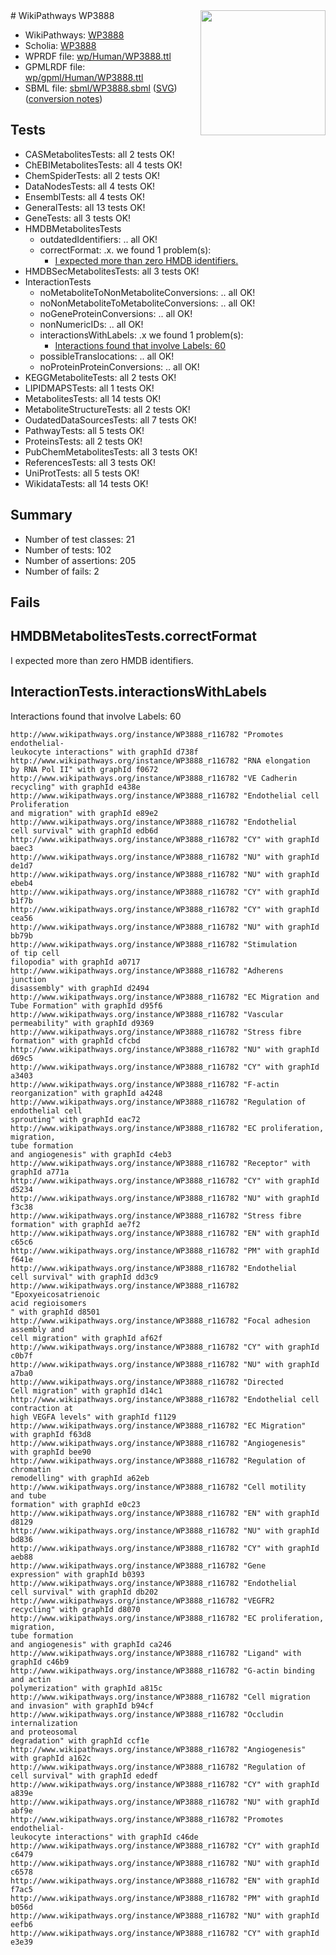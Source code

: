 <img style="float: right; width: 200px" src="../logo.png" />
# WikiPathways WP3888

* WikiPathways: [WP3888](https://identifiers.org/wikipathways:WP3888)
* Scholia: [WP3888](https://scholia.toolforge.org/wikipathways/WP3888)
* WPRDF file: [wp/Human/WP3888.ttl](../wp/Human/WP3888.ttl)
* GPMLRDF file: [wp/gpml/Human/WP3888.ttl](../wp/gpml/Human/WP3888.ttl)
* SBML file: [sbml/WP3888.sbml](../sbml/WP3888.sbml) ([SVG](../sbml/WP3888.svg)) ([conversion notes](../sbml/WP3888.txt))

## Tests
* CASMetabolitesTests: all 2 tests OK!
* ChEBIMetabolitesTests: all 4 tests OK!
* ChemSpiderTests: all 2 tests OK!
* DataNodesTests: all 4 tests OK!
* EnsemblTests: all 4 tests OK!
* GeneralTests: all 13 tests OK!
* GeneTests: all 3 tests OK!
* HMDBMetabolitesTests
    * outdatedIdentifiers: .. all OK!
    * correctFormat: .x. we found 1 problem(s):
        * [I expected more than zero HMDB identifiers.](#ad154c1e)
* HMDBSecMetabolitesTests: all 3 tests OK!
* InteractionTests
    * noMetaboliteToNonMetaboliteConversions: .. all OK!
    * noNonMetaboliteToMetaboliteConversions: .. all OK!
    * noGeneProteinConversions: .. all OK!
    * nonNumericIDs: .. all OK!
    * interactionsWithLabels: .x we found 1 problem(s):
        * [Interactions found that involve Labels: 60](#fe97a953)
    * possibleTranslocations: .. all OK!
    * noProteinProteinConversions: .. all OK!
* KEGGMetaboliteTests: all 2 tests OK!
* LIPIDMAPSTests: all 1 tests OK!
* MetabolitesTests: all 14 tests OK!
* MetaboliteStructureTests: all 2 tests OK!
* OudatedDataSourcesTests: all 7 tests OK!
* PathwayTests: all 5 tests OK!
* ProteinsTests: all 2 tests OK!
* PubChemMetabolitesTests: all 3 tests OK!
* ReferencesTests: all 3 tests OK!
* UniProtTests: all 5 tests OK!
* WikidataTests: all 14 tests OK!


## Summary

* Number of test classes: 21
* Number of tests: 102
* Number of assertions: 205
* Number of fails: 2

## Fails

<a name="ad154c1e" />

## HMDBMetabolitesTests.correctFormat

I expected more than zero HMDB identifiers.
<a name="fe97a953" />

## InteractionTests.interactionsWithLabels

Interactions found that involve Labels: 60
```
http://www.wikipathways.org/instance/WP3888_r116782 "Promotes endothelial-
leukocyte interactions" with graphId d738f
http://www.wikipathways.org/instance/WP3888_r116782 "RNA elongation
by RNA Pol II" with graphId f0672
http://www.wikipathways.org/instance/WP3888_r116782 "VE Cadherin
recycling" with graphId e438e
http://www.wikipathways.org/instance/WP3888_r116782 "Endothelial cell
Proliferation
and migration" with graphId e89e2
http://www.wikipathways.org/instance/WP3888_r116782 "Endothelial
cell survival" with graphId edb6d
http://www.wikipathways.org/instance/WP3888_r116782 "CY" with graphId baec3
http://www.wikipathways.org/instance/WP3888_r116782 "NU" with graphId de1d7
http://www.wikipathways.org/instance/WP3888_r116782 "NU" with graphId ebeb4
http://www.wikipathways.org/instance/WP3888_r116782 "CY" with graphId b1f7b
http://www.wikipathways.org/instance/WP3888_r116782 "CY" with graphId cea56
http://www.wikipathways.org/instance/WP3888_r116782 "NU" with graphId bb79b
http://www.wikipathways.org/instance/WP3888_r116782 "Stimulation
of tip cell
filopodia" with graphId a0717
http://www.wikipathways.org/instance/WP3888_r116782 "Adherens
junction
disassembly" with graphId d2494
http://www.wikipathways.org/instance/WP3888_r116782 "EC Migration and
Tube Formation" with graphId d95f6
http://www.wikipathways.org/instance/WP3888_r116782 "Vascular
permeability" with graphId d9369
http://www.wikipathways.org/instance/WP3888_r116782 "Stress fibre
formation" with graphId cfcbd
http://www.wikipathways.org/instance/WP3888_r116782 "NU" with graphId d69c5
http://www.wikipathways.org/instance/WP3888_r116782 "CY" with graphId a3403
http://www.wikipathways.org/instance/WP3888_r116782 "F-actin
reorganization" with graphId a4248
http://www.wikipathways.org/instance/WP3888_r116782 "Regulation of
endothelial cell
sprouting" with graphId eac72
http://www.wikipathways.org/instance/WP3888_r116782 "EC proliferation,
migration,
tube formation
and angiogenesis" with graphId c4eb3
http://www.wikipathways.org/instance/WP3888_r116782 "Receptor" with graphId a771a
http://www.wikipathways.org/instance/WP3888_r116782 "CY" with graphId d5234
http://www.wikipathways.org/instance/WP3888_r116782 "NU" with graphId f3c38
http://www.wikipathways.org/instance/WP3888_r116782 "Stress fibre
formation" with graphId ae7f2
http://www.wikipathways.org/instance/WP3888_r116782 "EN" with graphId c65c6
http://www.wikipathways.org/instance/WP3888_r116782 "PM" with graphId f641e
http://www.wikipathways.org/instance/WP3888_r116782 "Endothelial
cell survival" with graphId dd3c9
http://www.wikipathways.org/instance/WP3888_r116782 "Epoxyeicosatrienoic
acid regioisomers
" with graphId d8501
http://www.wikipathways.org/instance/WP3888_r116782 "Focal adhesion
assembly and
cell migration" with graphId af62f
http://www.wikipathways.org/instance/WP3888_r116782 "CY" with graphId c0b7f
http://www.wikipathways.org/instance/WP3888_r116782 "NU" with graphId a7ba0
http://www.wikipathways.org/instance/WP3888_r116782 "Directed 
Cell migration" with graphId d14c1
http://www.wikipathways.org/instance/WP3888_r116782 "Endothelial cell
contraction at
high VEGFA levels" with graphId f1129
http://www.wikipathways.org/instance/WP3888_r116782 "EC Migration" with graphId f63d8
http://www.wikipathways.org/instance/WP3888_r116782 "Angiogenesis" with graphId bee90
http://www.wikipathways.org/instance/WP3888_r116782 "Regulation of
chromatin
remodelling" with graphId a62eb
http://www.wikipathways.org/instance/WP3888_r116782 "Cell motility
and tube 
formation" with graphId e0c23
http://www.wikipathways.org/instance/WP3888_r116782 "EN" with graphId d8129
http://www.wikipathways.org/instance/WP3888_r116782 "NU" with graphId bd836
http://www.wikipathways.org/instance/WP3888_r116782 "CY" with graphId aeb88
http://www.wikipathways.org/instance/WP3888_r116782 "Gene
expression" with graphId b0393
http://www.wikipathways.org/instance/WP3888_r116782 "Endothelial
cell survival" with graphId db202
http://www.wikipathways.org/instance/WP3888_r116782 "VEGFR2
recycling" with graphId d8070
http://www.wikipathways.org/instance/WP3888_r116782 "EC proliferation,
migration,
tube formation
and angiogenesis" with graphId ca246
http://www.wikipathways.org/instance/WP3888_r116782 "Ligand" with graphId c46b9
http://www.wikipathways.org/instance/WP3888_r116782 "G-actin binding
and actin
polymerization" with graphId a815c
http://www.wikipathways.org/instance/WP3888_r116782 "Cell migration
and invasion" with graphId b94cf
http://www.wikipathways.org/instance/WP3888_r116782 "Occludin
internalization
and proteosomal
degradation" with graphId ccf1e
http://www.wikipathways.org/instance/WP3888_r116782 "Angiogenesis" with graphId a162c
http://www.wikipathways.org/instance/WP3888_r116782 "Regulation of
cell survival" with graphId ededf
http://www.wikipathways.org/instance/WP3888_r116782 "CY" with graphId a839e
http://www.wikipathways.org/instance/WP3888_r116782 "NU" with graphId abf9e
http://www.wikipathways.org/instance/WP3888_r116782 "Promotes endothelial-
leukocyte interactions" with graphId c46de
http://www.wikipathways.org/instance/WP3888_r116782 "CY" with graphId c6479
http://www.wikipathways.org/instance/WP3888_r116782 "NU" with graphId c6578
http://www.wikipathways.org/instance/WP3888_r116782 "EN" with graphId f7ac5
http://www.wikipathways.org/instance/WP3888_r116782 "PM" with graphId b056d
http://www.wikipathways.org/instance/WP3888_r116782 "NU" with graphId eefb6
http://www.wikipathways.org/instance/WP3888_r116782 "CY" with graphId e3e39
```

